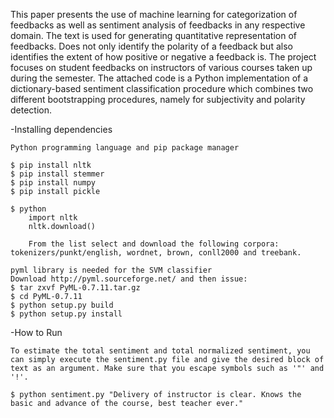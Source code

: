 This paper presents the use of machine learning for categorization of feedbacks as well as sentiment analysis of feedbacks in any respective domain. The text is used for generating quantitative representation of feedbacks. Does not only identify the polarity of a feedback but also identifies the extent of how positive or negative a feedback is. The project focuses on student feedbacks on instructors of various courses taken up during the semester.
The attached code is a Python implementation of a dictionary-based sentiment classification procedure which combines two different bootstrapping procedures, namely for subjectivity and polarity detection.

-Installing dependencies

    Python programming language and pip package manager

    $ pip install nltk  
    $ pip install stemmer 
    $ pip install numpy
    $ pip install pickle

    $ python 
        import nltk
        nltk.download() 

        From the list select and download the following corpora: tokenizers/punkt/english, wordnet, brown, conll2000 and treebank.

    pyml library is needed for the SVM classifier
    Download http://pyml.sourceforge.net/ and then issue:
    $ tar zxvf PyML-0.7.11.tar.gz
    $ cd PyML-0.7.11
    $ python setup.py build
    $ python setup.py install 
    
    
-How to Run

    To estimate the total sentiment and total normalized sentiment, you can simply execute the sentiment.py file and give the desired block of text as an argument. Make sure that you escape symbols such as '"' and '!'. 

    $ python sentiment.py "Delivery of instructor is clear. Knows the basic and advance of the course, best teacher ever."